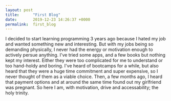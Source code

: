 ```yaml
---
layout: post
title:      "First Blog"
date:       2019-12-23 14:26:37 +0000
permalink:  first_blog
---
```



I decided to start learning programming 3 years ago because I hated my job and wanted something new and interesting. But with my jobs being so demanding physically, I never had the energy or motivation enough to actively persue anything. I've tried some apps, and a few books but nothing kept my interest. Either they were too complicated for me to understand or too hand-holdy and boring. I've heard of bootcamps for a while, but also heard that they were a huge time commitment and super expensive, so I never thought of them as a viable choice. Then, a few months ago, I heard that payment options and at around the same time found out my girlfriend was pregnant. So here I am, with motivation, drive and accessability; the holy trinity.
